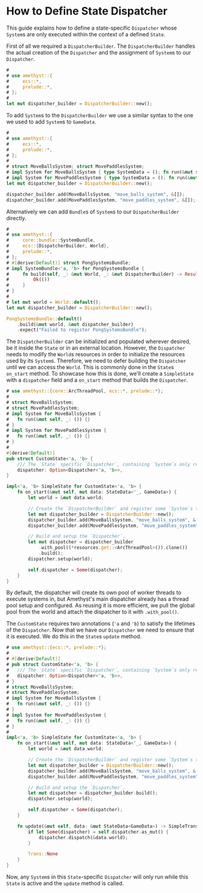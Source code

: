 # How to Define State Dispatcher

This guide explains how to define a state-specific `Dispatcher` whose `System`s are only executed within the context of a defined `State`.

First of all we required a `DispatcherBuilder`. The `DispatcherBuilder` handles the actual creation of the `Dispatcher` and the assignment of `System`s to our `Dispatcher`.

```rust
#
# use amethyst::{
#     ecs::*,
#     prelude::*,
# };
# 
let mut dispatcher_builder = DispatcherBuilder::new();
```

To add `System`s to the `DispatcherBuilder` we use a similar syntax to the one we used to add `System`s to `GameData`.

```rust
#
# use amethyst::{
#     ecs::*,
#     prelude::*,
# };
#
# struct MoveBallsSystem; struct MovePaddlesSystem;
# impl System for MoveBallsSystem { type SystemData = (); fn run(&mut self, _: ()) {} }
# impl System for MovePaddlesSystem { type SystemData = (); fn run(&mut self, _: ()) {} }
let mut dispatcher_builder = DispatcherBuilder::new();

dispatcher_builder.add(MoveBallsSystem, "move_balls_system", &[]);
dispatcher_builder.add(MovePaddlesSystem, "move_paddles_system", &[]);
```

Alternatively we can add `Bundle`s of `System`s to our `DispatcherBuilder` directly.

```rust
#
# use amethyst::{
#     core::bundle::SystemBundle,
#     ecs::{DispatcherBuilder, World},
#     prelude::*,
# };
# #[derive(Default)] struct PongSystemsBundle;
# impl SystemBundle<'a, 'b> for PongSystemsBundle {
#     fn build(self, _: &mut World, _: &mut DispatcherBuilder) -> Result<(), amethyst::Error> {
#         Ok(())
#     }
# }
#
# let mut world = World::default();
let mut dispatcher_builder = DispatcherBuilder::new();

PongSystemsBundle::default()
    .build(&mut world, &mut dispatcher_builder)
    .expect("Failed to register PongSystemsBundle");
```

The `DispatcherBuilder` can be initialized and populated wherever desired, be it inside the `State` or in an external location. However, the `Dispatcher` needs to modify the `World`s resources in order to initialize the resources used by its `System`s. Therefore, we need to defer building the `Dispatcher` until we can access the `World`. This is commonly done in the `State`s `on_start` method. To showcase how this is done, we'll create a `SimpleState` with a `dispatcher` field and a `on_start` method that builds the `Dispatcher`.

```rust
# use amethyst::{core::ArcThreadPool, ecs::*, prelude::*};
# 
# struct MoveBallsSystem;
# struct MovePaddlesSystem;
# impl System for MoveBallsSystem {
#   fn run(&mut self, _: ()) {}
# }
# impl System for MovePaddlesSystem {
#   fn run(&mut self, _: ()) {}
# }
# 
#[derive(Default)]
pub struct CustomState<'a, 'b> {
    /// The `State` specific `Dispatcher`, containing `System`s only relevant for this `State`.
    dispatcher: Option<Dispatcher<'a, 'b>>,
}

impl<'a, 'b> SimpleState for CustomState<'a, 'b> {
    fn on_start(&mut self, mut data: StateData<'_, GameData>) {
        let world = &mut data.world;

        // Create the `DispatcherBuilder` and register some `System`s that should only run for this `State`.
        let mut dispatcher_builder = DispatcherBuilder::new();
        dispatcher_builder.add(MoveBallsSystem, "move_balls_system", &[]);
        dispatcher_builder.add(MovePaddlesSystem, "move_paddles_system", &[]);

        // Build and setup the `Dispatcher`.
        let mut dispatcher = dispatcher_builder
            .with_pool((*resources.get::<ArcThreadPool>()).clone())
            .build();
        dispatcher.setup(world);

        self.dispatcher = Some(dispatcher);
    }
}
```

By default, the dispatcher will create its own pool of worker threads to execute systems in, but Amethyst's main dispatcher already has a thread pool setup and configured. As reusing it is more efficient, we pull the global pool from the world and attach the dispatcher to it with `.with_pool()`.

The `CustomState` requires two annotations (`'a` and `'b`) to satisfy the lifetimes of the `Dispatcher`. Now that we have our `Dispatcher` we need to ensure that it is executed. We do this in the `State`s `update` method.

```rust
# use amethyst::{ecs::*, prelude::*};
# 
# #[derive(Default)]
# pub struct CustomState<'a, 'b> {
#   /// The `State` specific `Dispatcher`, containing `System`s only relevant for this `State`.
#   dispatcher: Option<Dispatcher<'a, 'b>>,
# }
# struct MoveBallsSystem;
# struct MovePaddlesSystem;
# impl System for MoveBallsSystem {
#   fn run(&mut self, _: ()) {}
# }
# impl System for MovePaddlesSystem {
#   fn run(&mut self, _: ()) {}
# }
# 
impl<'a, 'b> SimpleState for CustomState<'a, 'b> {
    fn on_start(&mut self, mut data: StateData<'_, GameData>) {
        let world = &mut data.world;

        // Create the `DispatcherBuilder` and register some `System`s that should only run for this `State`.
        let mut dispatcher_builder = DispatcherBuilder::new();
        dispatcher_builder.add(MoveBallsSystem, "move_balls_system", &[]);
        dispatcher_builder.add(MovePaddlesSystem, "move_paddles_system", &[]);

        // Build and setup the `Dispatcher`.
        let mut dispatcher = dispatcher_builder.build();
        dispatcher.setup(world);

        self.dispatcher = Some(dispatcher);
    }

    fn update(&mut self, data: &mut StateData<GameData>) -> SimpleTrans {
        if let Some(dispatcher) = self.dispatcher.as_mut() {
            dispatcher.dispatch(&data.world);
        }

        Trans::None
    }
}
```

Now, any `System`s in this `State`-specific `Dispatcher` will only run while this `State` is active and the `update` method is called.
